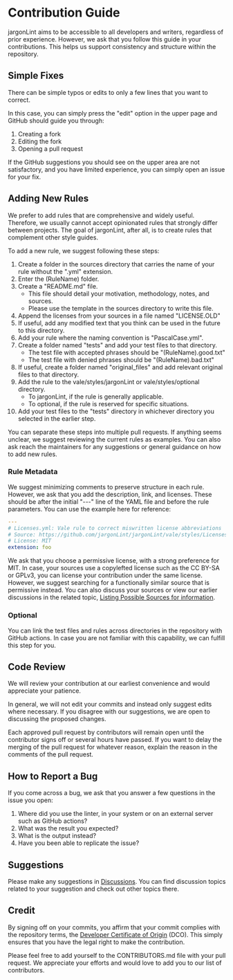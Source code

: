 # Contribution Guide

jargonLint aims to be accessible to all developers and writers, regardless of prior experience.
However, we ask that you follow this guide in your contributions.
This helps us support consistency and structure within the repository.

## Simple Fixes

There can be simple typos or edits to only a few lines that you want to correct.

In this case, you can simply press the "edit" option in the upper page and GitHub should guide you through:

1. Creating a fork
2. Editing the fork
3. Opening a pull request

If the GitHub suggestions you should see on the upper area are not satisfactory, and you have limited experience, you can simply open an issue for your fix.

## Adding New Rules

We prefer to add rules that are comprehensive and widely useful.
Therefore, we usually cannot accept opinionated rules that strongly differ between projects.
The goal of jargonLint, after all, is to create rules that complement other style guides.

To add a new rule, we suggest following these steps:

1. Create a folder in the sources directory that carries the name of your rule without the ".yml" extension.
2. Enter the (RuleName) folder.
3. Create a "README.md" file.
    - This file should detail your motivation, methodology, notes, and sources.
    - Please use the template in the sources directory to write this file.
4. Append the licenses from your sources in a file named "LICENSE.OLD"
5. If useful, add any modified text that you think can be used in the future to this directory.
6. Add your rule where the naming convention is "PascalCase.yml".
7. Create a folder named "tests" and add your test files to that directory.
    - The test file with accepted phrases should be "(RuleName).good.txt"
    - The test file with denied phrases should be "(RuleName).bad.txt"
8. If useful, create a folder named "original_files" and add relevant original files to that directory.
9. Add the rule to the vale/styles/jargonLint or vale/styles/optional directory.
    - To jargonLint, if the rule is generally applicable.
    - To optional, if the rule is reserved for specific situations.
10. Add your test files to the "tests" directory in whichever directory you selected in the earlier step.

You can separate these steps into multiple pull requests.
If anything seems unclear, we suggest reviewing the current rules as examples.
You can also ask reach the maintainers for any suggestions or general guidance on how to add new rules.

### Rule Metadata

We suggest minimizing comments to preserve structure in each rule.
However, we ask that you add the description, link, and licenses.
These should be after the initial "---" line of the YAML file and before the rule parameters.
You can use the example here for reference:

```yaml
---
# Licenses.yml: Vale rule to correct miswritten license abbreviations
# Source: https://github.com/jargonLint/jargonLint/vale/styles/Licenses.yml
# License: MIT
extension: foo
```

We ask that you choose a permissive license, with a strong preference for MIT.
In case, your sources use a copylefted license such as the CC BY-SA or GPLv3, you can license your contribution under the same license.
However, we suggest searching for a functionally similar source that is permissive instead.
You can also discuss your sources or view our earlier discussions in the related topic, [Listing Possible Sources for information](https://github.com/jargonLint/jargonLint/discussions/31).

### Optional

You can link the test files and rules across directories in the repository with GitHub actions.
In case you are not familiar with this capability, we can fulfill this step for you.

## Code Review

We will review your contribution at our earliest convenience and would appreciate your patience.

In general, we will not edit your commits and instead only suggest edits where necessary.
If you disagree with our suggestions, we are open to discussing the proposed changes.

Each approved pull request by contributors will remain open until the contributor signs off or several hours have passed.
If you want to delay the merging of the pull request for whatever reason, explain the reason in the comments of the pull request.

## How to Report a Bug

If you come across a bug, we ask that you answer a few questions in the issue you open:

1. Where did you use the linter, in your system or on an external server such as GitHub actions?
2. What was the result you expected?
3. What is the output instead?
4. Have you been able to replicate the issue?

## Suggestions

Please make any suggestions in [Discussions](https://github.com/jargonLint/jargonLint/discussions).
You can find discussion topics related to your suggestion and check out other topics there.

## Credit

By signing off on your commits, you affirm that your commit complies with the repository terms, the [Developer Certificate of Origin](/DCO) (DCO).
This simply ensures that you have the legal right to make the contribution.

Please feel free to add yourself to the CONTRIBUTORS.md file with your pull request.
We appreciate your efforts and would love to add you to our list of contributors.
